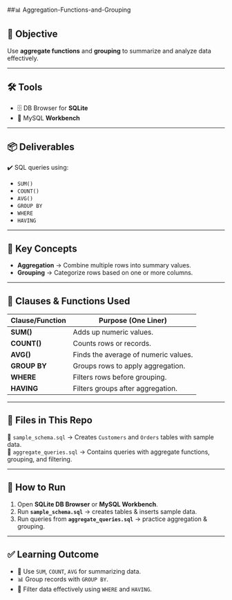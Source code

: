 ##📊 Aggregation-Functions-and-Grouping


## 🎯 Objective  
Use **aggregate functions** and **grouping** to summarize and analyze data effectively.

---

## 🛠 Tools  
- 🗄️ DB Browser for **SQLite**  
- 🐬 MySQL **Workbench**  

---

## 📦 Deliverables  
✔️ SQL queries using:  
- `SUM()`  
- `COUNT()`  
- `AVG()`  
- `GROUP BY`  
- `WHERE`  
- `HAVING`  

---

## 📘 Key Concepts  
- **Aggregation** → Combine multiple rows into summary values.  
- **Grouping** → Categorize rows based on one or more columns.  

---

## 📑 Clauses & Functions Used  

| Clause/Function | Purpose (One Liner) |
|-----------------|----------------------|
| **SUM()**       | Adds up numeric values. |
| **COUNT()**     | Counts rows or records. |
| **AVG()**       | Finds the average of numeric values. |
| **GROUP BY**    | Groups rows to apply aggregation. |
| **WHERE**       | Filters rows before grouping. |
| **HAVING**      | Filters groups after aggregation. |

---

## 📂 Files in This Repo  
📄 `sample_schema.sql` → Creates `Customers` and `Orders` tables with sample data.  
📄 `aggregate_queries.sql` → Contains queries with aggregate functions, grouping, and filtering.  

---

## 🚀 How to Run  

1. Open **SQLite DB Browser** or **MySQL Workbench**.  
2. Run **`sample_schema.sql`** → creates tables & inserts sample data.  
3. Run queries from **`aggregate_queries.sql`** → practice aggregation & grouping.  

---

## ✅ Learning Outcome  

- 🔢 Use `SUM`, `COUNT`, `AVG` for summarizing data.  
- 📊 Group records with `GROUP BY`.  
- 🎯 Filter data effectively using `WHERE` and `HAVING`.  

